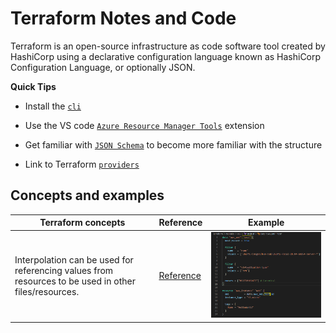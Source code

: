 # Terraform Notes and Code

Terraform is an open-source infrastructure as code software tool created by HashiCorp using a declarative configuration language known as HashiCorp Configuration Language, or optionally JSON.

**Quick Tips**
* Install the [`cli`](https://www.terraform.io/downloads.html)

* Use the VS code  [`Azure Resource Manager Tools`](https://marketplace.visualstudio.com/items?itemName=HashiCorp.terraform) extension

* Get familiar with [`JSON Schema`](https://json-schema.org/) to become more familiar with the structure

* Link to Terraform [`providers`](https://registry.terraform.io/browse/providers)

## Concepts and examples

| Terraform concepts | Reference | Example
| --- | ----------- |---------|
| Interpolation can be used for referencing values from resources to be used in other files/resources. | [Reference](https://www.terraform.io/docs/configuration-0-11/interpolation.html)| ![Example](https://github.com/dboconsultingllc/BootcampConcepts/blob/mainBranch/images/tf-InterpolationExample.png)


